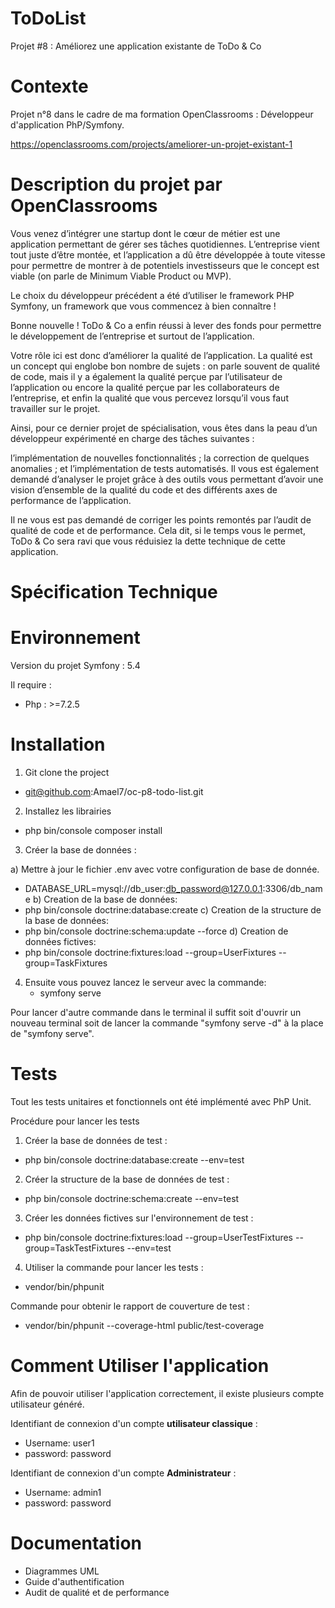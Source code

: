 ToDoList
========

Projet #8 : Améliorez une application existante de ToDo & Co

Contexte
========

Projet n°8 dans le cadre de ma formation OpenClassrooms : Développeur d'application PhP/Symfony. 

https://openclassrooms.com/projects/ameliorer-un-projet-existant-1

Description du projet par OpenClassrooms
========

Vous venez d’intégrer une startup dont le cœur de métier est une application permettant de gérer ses tâches quotidiennes. L’entreprise vient tout juste d’être montée, et l’application a dû être développée à toute vitesse pour permettre de montrer à de potentiels investisseurs que le concept est viable (on parle de Minimum Viable Product ou MVP).

Le choix du développeur précédent a été d’utiliser le framework PHP Symfony, un framework que vous commencez à bien connaître ! 

Bonne nouvelle ! ToDo & Co a enfin réussi à lever des fonds pour permettre le développement de l’entreprise et surtout de l’application.

Votre rôle ici est donc d’améliorer la qualité de l’application. La qualité est un concept qui englobe bon nombre de sujets : on parle souvent de qualité de code, mais il y a également la qualité perçue par l’utilisateur de l’application ou encore la qualité perçue par les collaborateurs de l’entreprise, et enfin la qualité que vous percevez lorsqu’il vous faut travailler sur le projet.

Ainsi, pour ce dernier projet de spécialisation, vous êtes dans la peau d’un développeur expérimenté en charge des tâches suivantes :

l’implémentation de nouvelles fonctionnalités ;
la correction de quelques anomalies ;
et l’implémentation de tests automatisés.
Il vous est également demandé d’analyser le projet grâce à des outils vous permettant d’avoir une vision d’ensemble de la qualité du code et des différents axes de performance de l’application.

Il ne vous est pas demandé de corriger les points remontés par l’audit de qualité de code et de performance. Cela dit, si le temps vous le permet, ToDo & Co sera ravi que vous réduisiez la dette technique de cette application.

Spécification Technique
========

Environnement
========

Version du projet Symfony : 5.4

Il require :
- Php : >=7.2.5

Installation 
========

1) Git clone the project
- git@github.com:Amael7/oc-p8-todo-list.git

2) Installez les librairies
- php bin/console composer install

3) Créer la base de données :

a) Mettre à jour le fichier .env avec votre configuration de base de donnée.
  - DATABASE_URL=mysql://db_user:db_password@127.0.0.1:3306/db_name
b) Creation de la base de données: 
  - php bin/console doctrine:database:create
c) Creation de la structure de la base de données: 
  - php bin/console doctrine:schema:update --force
d) Creation de données fictives: 
  - php bin/console doctrine:fixtures:load --group=UserFixtures --group=TaskFixtures
 
4) Ensuite vous pouvez lancez le serveur avec la commande:
    - symfony serve
  
Pour lancer d'autre commande dans le terminal il suffit soit d'ouvrir un nouveau terminal soit de lancer la commande "symfony serve -d" à la place de "symfony serve".

Tests
========

Tout les tests unitaires et fonctionnels ont été implémenté avec PhP Unit.

Procédure pour lancer les tests

1) Créer la base de données de test : 
  - php bin/console doctrine:database:create --env=test  
  
2) Créer la structure de la base de données de test : 
  - php bin/console doctrine:schema:create --env=test   
  
3) Créer les données fictives sur l'environnement de test :
  - php bin/console doctrine:fixtures:load --group=UserTestFixtures --group=TaskTestFixtures --env=test
  
4) Utiliser la commande pour lancer les tests : 
  - vendor/bin/phpunit
  
Commande pour obtenir le rapport de couverture de test :
  - vendor/bin/phpunit --coverage-html public/test-coverage
   
Comment Utiliser l'application
========

Afin de pouvoir utiliser l'application correctement, il existe plusieurs compte utilisateur généré.

Identifiant de connexion d'un compte **utilisateur classique** :
  - Username: user1
  - password: password
  
Identifiant de connexion d'un compte **Administrateur** :
  - Username: admin1
  - password: password
   
Documentation
========

- Diagrammes UML 
- Guide d'authentification
- Audit de qualité et de performance
